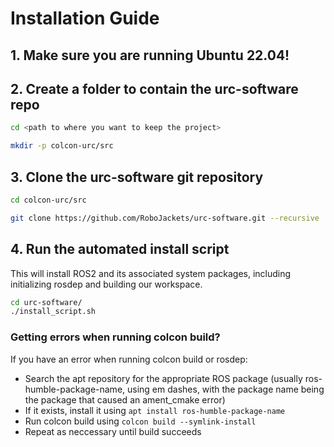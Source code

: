 # Installation Guide

## 1. Make sure you are running Ubuntu 22.04!

## 2. Create a folder to contain the urc-software repo
```bash
cd <path to where you want to keep the project>
```
```bash
mkdir -p colcon-urc/src
```

## 3. Clone the urc-software git repository 
```bash
cd colcon-urc/src
```
```bash
git clone https://github.com/RoboJackets/urc-software.git --recursive
```
## 4. Run the automated install script
This will install ROS2 and its associated system packages, including initializing rosdep and building our workspace.

```bash
cd urc-software/
./install_script.sh
```
### Getting errors when running colcon build?
If you have an error when running colcon build or rosdep:
- Search the apt repository for the appropriate ROS package (usually ros-humble-package-name, using em dashes, with the package name being the package that caused an ament_cmake error)
- If it exists, install it using `apt install ros-humble-package-name`
- Run colcon build using `colcon build --symlink-install`
- Repeat as neccessary until build succeeds
